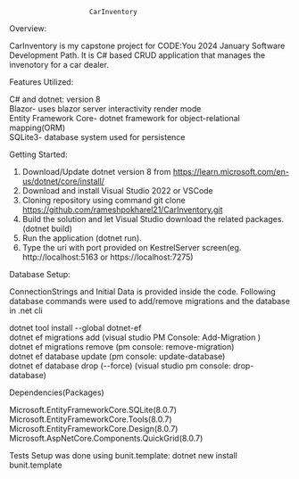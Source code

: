     					CarInventory

Overview:

CarInventory is my capstone project for CODE:You 2024 January Software Development Path. It is C# based CRUD application that manages the invenotory for a car dealer.

Features Utilized:

C# and dotnet: version 8\
Blazor- uses blazor server interactivity render mode\
Entity Framework Core- dotnet framework for object-relational mapping(ORM)\
SQLite3- database system used for persistence

Getting Started:

1. Download/Update dotnet version 8 from https://learn.microsoft.com/en-us/dotnet/core/install/
2. Download and install Visual Studio 2022 or VSCode
3. Cloning repository using command git clone https://github.com/rameshpokharel21/CarInventory.git
4. Build the solution and let Visual Studio download the related packages. (dotnet build)
5. Run the application (dotnet run).
6. Type the uri with port provided on KestrelServer screen(eg. http://localhost:5163 or https://localhost:7275)

Database Setup:

ConnectionStrings and Initial Data is provided inside the code.
Following database commands were used to add/remove migrations and the database in .net cli

dotnet tool install --global dotnet-ef\
dotnet ef migrations add <MigrationName> (visual studio PM Console: Add-Migration <MigrationName>)\
dotnet ef migrations remove (pm console: remove-migration)\
dotnet ef database update (pm console: update-database)\
dotnet ef database drop (--force) (visual studio pm console: drop-database)

Dependencies(Packages)

Microsoft.EntityFrameworkCore.SQLite(8.0.7)\
 Microsoft.EntityFrameworkCore.Tools(8.0.7)\
 Microsoft.EntityFrameworkCore.Design(8.0.7)\
 Microsoft.AspNetCore.Components.QuickGrid(8.0.7)

Tests Setup was done using bunit.template: dotnet new install bunit.template
